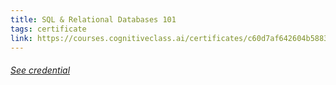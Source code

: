 ```yaml
---
title: SQL & Relational Databases 101
tags: certificate
link: https://courses.cognitiveclass.ai/certificates/c60d7af642604b5883eb02f42a71d1b9
---
```


<h6><a class='decor' href="{{page.link}}">See credential</a></h6>


